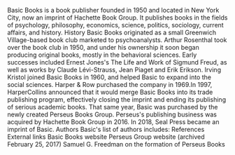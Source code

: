Basic Books is a book publisher founded in 1950 and located in New York
City, now an imprint of Hachette Book Group. It publishes books in the
fields of psychology, philosophy, economics, science, politics,
sociology, current affairs, and history. History Basic Books originated
as a small Greenwich Village-based book club marketed to psychoanalysts.
Arthur Rosenthal took over the book club in 1950, and under his
ownership it soon began producing original books, mostly in the
behavioral sciences. Early successes included Ernest Jones\'s The Life
and Work of Sigmund Freud, as well as works by Claude Lévi-Strauss, Jean
Piaget and Erik Erikson. Irving Kristol joined Basic Books in 1960, and
helped Basic to expand into the social sciences. Harper & Row purchased
the company in 1969.In 1997, HarperCollins announced that it would merge
Basic Books into its trade publishing program, effectively closing the
imprint and ending its publishing of serious academic books. That same
year, Basic was purchased by the newly created Perseus Books Group.
Perseus\'s publishing business was acquired by Hachette Book Group in
2016. In 2018, Seal Press became an imprint of Basic. Authors Basic\'s
list of authors includes: References External links Basic Books website
Perseus Group website (archived February 25, 2017) Samuel G. Freedman on
the formation of Perseus Books
